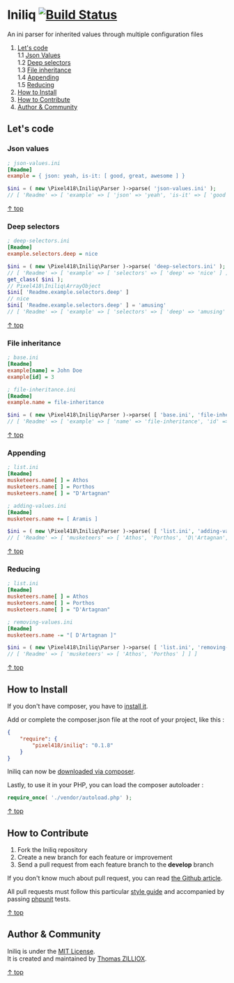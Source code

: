 Iniliq [![Build Status](https://secure.travis-ci.org/Pixel418/Iniliq.png)](http://travis-ci.org/Pixel418/Iniliq)
======

An ini parser for inherited values through multiple configuration files

1. [Let's code](#lets-code)  
1.1 [Json Values](#json-values)  
1.2 [Deep selectors](#deep-selectors)  
1.3 [File inheritance](#file-inheritance)  
1.4 [Appending](#appending)  
1.5 [Reducing](#reducing)
2. [How to Install](#how-to-install)
3. [How to Contribute](#how-to-contribute)
4. [Author & Community](#author--community)



Let's code
-------- 

### Json values

```ini
; json-values.ini
[Readme]
example = { json: yeah, is-it: [ good, great, awesome ] }
```

```php
$ini = ( new \Pixel418\Iniliq\Parser )->parse( 'json-values.ini' );
// [ 'Readme' => [ 'example' => [ 'json' => 'yeah', 'is-it' => [ 'good', 'great', 'awesome' ] ] ] ]
```

[&uarr; top](#readme)



### Deep selectors

```ini
; deep-selectors.ini
[Readme]
example.selectors.deep = nice
```

```php
$ini = ( new \Pixel418\Iniliq\Parser )->parse( 'deep-selectors.ini' );
// [ 'Readme' => [ 'example' => [ 'selectors' => [ 'deep' => 'nice' ] ] ]
get_class( $ini );
// Pixel418\Iniliq\ArrayObject
$ini[ 'Readme.example.selectors.deep' ]
// nice
$ini[ 'Readme.example.selectors.deep' ] = 'amusing'
// [ 'Readme' => [ 'example' => [ 'selectors' => [ 'deep' => 'amusing' ] ] ]
```

[&uarr; top](#readme)



### File inheritance

```ini
; base.ini
[Readme]
example[name] = John Doe
example[id] = 3
```

```ini
; file-inheritance.ini
[Readme]
example.name = file-inheritance
```

```php
$ini = ( new \Pixel418\Iniliq\Parser )->parse( [ 'base.ini', 'file-inheritance.ini' ] );
// [ 'Readme' => [ 'example' => [ 'name' => 'file-inheritance', 'id' => '3' ] ] ]
```

[&uarr; top](#readme)



### Appending

```ini
; list.ini
[Readme]
musketeers.name[ ] = Athos
musketeers.name[ ] = Porthos
musketeers.name[ ] = "D'Artagnan"
```

```ini
; adding-values.ini
[Readme]
musketeers.name += [ Aramis ]
```

```php
$ini = ( new \Pixel418\Iniliq\Parser )->parse( [ 'list.ini', 'adding-values.ini' ] );
// [ 'Readme' => [ 'musketeers' => [ 'Athos', 'Porthos', 'D\'Artagnan', 'Aramis' ] ] ]
```

[&uarr; top](#readme)



### Reducing

```ini
; list.ini
[Readme]
musketeers.name[ ] = Athos
musketeers.name[ ] = Porthos
musketeers.name[ ] = "D'Artagnan"
```

```ini
; removing-values.ini
[Readme]
musketeers.name -= "[ D'Artagnan ]"
```

```php
$ini = ( new \Pixel418\Iniliq\Parser )->parse( [ 'list.ini', 'removing-values.ini' ] );
// [ 'Readme' => [ 'musketeers' => [ 'Athos', 'Porthos' ] ] ]
```

[&uarr; top](#readme)



How to Install
--------

If you don't have composer, you have to [install it](http://getcomposer.org/doc/01-basic-usage.md#installation).  

Add or complete the composer.json file at the root of your project, like this :

```json
{
    "require": {
        "pixel418/iniliq": "0.1.8"
    }
}
```

Iniliq can now be [downloaded via composer](http://getcomposer.org/doc/01-basic-usage.md#installing-dependencies).

Lastly, to use it in your PHP, you can load the composer autoloader :

```php
require_once( './vendor/autoload.php' );
```

[&uarr; top](#readme)



How to Contribute
--------

1. Fork the Iniliq repository
2. Create a new branch for each feature or improvement
3. Send a pull request from each feature branch to the **develop** branch

If you don't know much about pull request, you can read [the Github article](https://help.github.com/articles/using-pull-requests).

All pull requests must follow this particular [style guide](https://github.com/Pixel418/Style_Guide) and accompanied by passing [phpunit](https://github.com/sebastianbergmann/phpunit/) tests.

[&uarr; top](#readme)



Author & Community
--------

Iniliq is under the [MIT License](http://opensource.org/licenses/MIT).  
It is created and maintained by [Thomas ZILLIOX](http://zilliox.me).

[&uarr; top](#readme)
